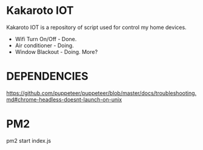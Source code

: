 # Kakaroto IOT

Kakaroto IOT is a repository of script used for control my home devices.

* Wifi Turn On/Off - Done.
* Air conditioner - Doing.
* Window Blackout - Doing.
More?

# DEPENDENCIES
https://github.com/puppeteer/puppeteer/blob/master/docs/troubleshooting.md#chrome-headless-doesnt-launch-on-unix

# PM2
pm2 start index.js
